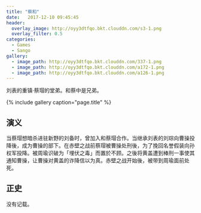 ```yaml
---
title: "蔡和"
date:   2017-12-10 09:45:45
header:
  overlay_image: http://oyy3dtfqo.bkt.clouddn.com/s3-1.png
  overlay_filter: 0.5
categories:
  - Games
  - Sango
gallery:
  - image_path: http://oyy3dtfqo.bkt.clouddn.com/337-1.png
  - image_path: http://oyy3dtfqo.bkt.clouddn.com/a172-1.png
  - image_path: http://oyy3dtfqo.bkt.clouddn.com/a126-1.png
---
```


刘表的重镇·蔡瑁的堂弟。和蔡中是兄弟。

{% include gallery caption="page.title" %}

## 演义

当蔡瑁想暗杀进驻新野的刘备时，曾加入和蔡瑁合作。当继承刘表的刘琮向曹操投降後，成为曹操的部下。在赤壁之战前蔡瑁被曹操处刑後，为了挽回名誉假装向孙权军投降。被周瑜识破为「埋伏之毒」而置於不顾。之後将黄盖遭到棒刑一事使其通知曹操，让曹操对黄盖的诈降信以为真。赤壁之战开始後，被带到周瑜面前处死。

## 正史

没有记载。